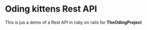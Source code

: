 # Oding kittens Rest API

This is jus a demo of a Rest API in ruby on rails for **TheOdingProject**
